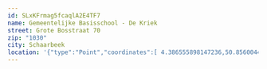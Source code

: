 ```yaml
---
id: SLxKFrmag5fcaqlA2E4TF7
name: Gemeentelijke Basisschool - De Kriek
street: Grote Bosstraat 70
zip: "1030"
city: Schaarbeek
location: '{"type":"Point","coordinates":[ 4.386555898147236,50.856004477648725]}'
---
```

